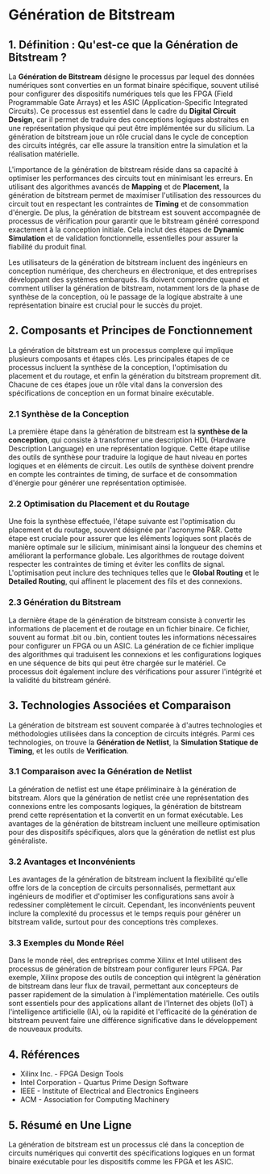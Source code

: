# Génération de Bitstream

## 1. Définition : Qu'est-ce que la **Génération de Bitstream** ?
La **Génération de Bitstream** désigne le processus par lequel des données numériques sont converties en un format binaire spécifique, souvent utilisé pour configurer des dispositifs numériques tels que les FPGA (Field Programmable Gate Arrays) et les ASIC (Application-Specific Integrated Circuits). Ce processus est essentiel dans le cadre du **Digital Circuit Design**, car il permet de traduire des conceptions logiques abstraites en une représentation physique qui peut être implémentée sur du silicium. La génération de bitstream joue un rôle crucial dans le cycle de conception des circuits intégrés, car elle assure la transition entre la simulation et la réalisation matérielle.

L'importance de la génération de bitstream réside dans sa capacité à optimiser les performances des circuits tout en minimisant les erreurs. En utilisant des algorithmes avancés de **Mapping** et de **Placement**, la génération de bitstream permet de maximiser l'utilisation des ressources du circuit tout en respectant les contraintes de **Timing** et de consommation d'énergie. De plus, la génération de bitstream est souvent accompagnée de processus de vérification pour garantir que le bitstream généré correspond exactement à la conception initiale. Cela inclut des étapes de **Dynamic Simulation** et de validation fonctionnelle, essentielles pour assurer la fiabilité du produit final.

Les utilisateurs de la génération de bitstream incluent des ingénieurs en conception numérique, des chercheurs en électronique, et des entreprises développant des systèmes embarqués. Ils doivent comprendre quand et comment utiliser la génération de bitstream, notamment lors de la phase de synthèse de la conception, où le passage de la logique abstraite à une représentation binaire est crucial pour le succès du projet.

## 2. Composants et Principes de Fonctionnement
La génération de bitstream est un processus complexe qui implique plusieurs composants et étapes clés. Les principales étapes de ce processus incluent la synthèse de la conception, l'optimisation du placement et du routage, et enfin la génération du bitstream proprement dit. Chacune de ces étapes joue un rôle vital dans la conversion des spécifications de conception en un format binaire exécutable.

### 2.1 Synthèse de la Conception
La première étape dans la génération de bitstream est la **synthèse de la conception**, qui consiste à transformer une description HDL (Hardware Description Language) en une représentation logique. Cette étape utilise des outils de synthèse pour traduire la logique de haut niveau en portes logiques et en éléments de circuit. Les outils de synthèse doivent prendre en compte les contraintes de timing, de surface et de consommation d'énergie pour générer une représentation optimisée.

### 2.2 Optimisation du Placement et du Routage
Une fois la synthèse effectuée, l'étape suivante est l'optimisation du placement et du routage, souvent désignée par l'acronyme P&R. Cette étape est cruciale pour assurer que les éléments logiques sont placés de manière optimale sur le silicium, minimisant ainsi la longueur des chemins et améliorant la performance globale. Les algorithmes de routage doivent respecter les contraintes de timing et éviter les conflits de signal. L'optimisation peut inclure des techniques telles que le **Global Routing** et le **Detailed Routing**, qui affinent le placement des fils et des connexions.

### 2.3 Génération du Bitstream
La dernière étape de la génération de bitstream consiste à convertir les informations de placement et de routage en un fichier binaire. Ce fichier, souvent au format .bit ou .bin, contient toutes les informations nécessaires pour configurer un FPGA ou un ASIC. La génération de ce fichier implique des algorithmes qui traduisent les connexions et les configurations logiques en une séquence de bits qui peut être chargée sur le matériel. Ce processus doit également inclure des vérifications pour assurer l'intégrité et la validité du bitstream généré.

## 3. Technologies Associées et Comparaison
La génération de bitstream est souvent comparée à d'autres technologies et méthodologies utilisées dans la conception de circuits intégrés. Parmi ces technologies, on trouve la **Génération de Netlist**, la **Simulation Statique de Timing**, et les outils de **Verification**.

### 3.1 Comparaison avec la Génération de Netlist
La génération de netlist est une étape préliminaire à la génération de bitstream. Alors que la génération de netlist crée une représentation des connexions entre les composants logiques, la génération de bitstream prend cette représentation et la convertit en un format exécutable. Les avantages de la génération de bitstream incluent une meilleure optimisation pour des dispositifs spécifiques, alors que la génération de netlist est plus généraliste.

### 3.2 Avantages et Inconvénients
Les avantages de la génération de bitstream incluent la flexibilité qu'elle offre lors de la conception de circuits personnalisés, permettant aux ingénieurs de modifier et d'optimiser les configurations sans avoir à redessiner complètement le circuit. Cependant, les inconvénients peuvent inclure la complexité du processus et le temps requis pour générer un bitstream valide, surtout pour des conceptions très complexes.

### 3.3 Exemples du Monde Réel
Dans le monde réel, des entreprises comme Xilinx et Intel utilisent des processus de génération de bitstream pour configurer leurs FPGA. Par exemple, Xilinx propose des outils de conception qui intègrent la génération de bitstream dans leur flux de travail, permettant aux concepteurs de passer rapidement de la simulation à l'implémentation matérielle. Ces outils sont essentiels pour des applications allant de l'Internet des objets (IoT) à l'intelligence artificielle (IA), où la rapidité et l'efficacité de la génération de bitstream peuvent faire une différence significative dans le développement de nouveaux produits.

## 4. Références
- Xilinx Inc. - FPGA Design Tools
- Intel Corporation - Quartus Prime Design Software
- IEEE - Institute of Electrical and Electronics Engineers
- ACM - Association for Computing Machinery

## 5. Résumé en Une Ligne
La génération de bitstream est un processus clé dans la conception de circuits numériques qui convertit des spécifications logiques en un format binaire exécutable pour les dispositifs comme les FPGA et les ASIC.